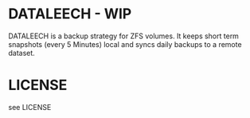 # DATALEECH - WIP

DATALEECH is a backup strategy for ZFS volumes. It keeps short term snapshots (every 5 Minutes) local and syncs daily backups to a remote dataset.

# LICENSE

see LICENSE